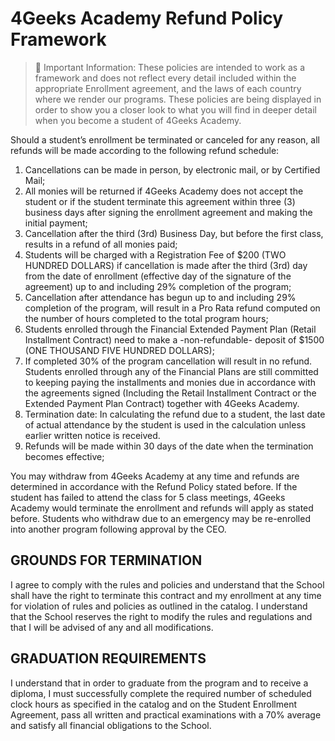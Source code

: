 # 4Geeks Academy Refund Policy Framework

> 🚨 Important Information: These policies are intended to work as a framework and does not reflect every detail included within the appropriate Enrollment agreement, and the laws of each country where we render our programs. These policies are being displayed in order to show you a closer look to what you will find in deeper detail when you become a student of 4Geeks Academy.

Should a student’s enrollment be terminated or canceled for any reason, all refunds will be made according to the following refund schedule:
 
1. Cancellations can be made in person, by electronic mail, or by Certified Mail;
2. All monies will be returned if 4Geeks Academy does not accept the student or if the student terminate this agreement within three (3) business days after signing the enrollment agreement and making the initial payment;
3. Cancellation after the third (3rd) Business Day, but before the first class, results in a refund of all monies paid;
4. Students will be charged with a Registration Fee of $200 (TWO HUNDRED DOLLARS) if cancellation is made after the third (3rd) day from the date of enrollment (effective day of the signature of the agreement) up to and including 29% completion of the program; 
5. Cancellation after attendance has begun up to and including 29% completion of the program, will result in a Pro Rata refund computed on the number of hours completed to the total program hours;
6. Students enrolled through the Financial Extended Payment Plan (Retail Installment Contract) need to make a -non-refundable- deposit of $1500 (ONE THOUSAND FIVE HUNDRED DOLLARS);
7. If completed 30% of the program cancellation will result in no refund. Students enrolled through any of the Financial Plans are still committed to keeping paying the installments and monies due in accordance with the agreements signed (Including the Retail Installment Contract or the Extended Payment Plan Contract) together with 4Geeks Academy. 
8. Termination date: In calculating the refund due to a student, the last date of actual attendance by the student is used in the calculation unless earlier written notice is received. 
9. Refunds will be made within 30 days of the date when the termination becomes effective;

You may withdraw from 4Geeks Academy at any time and refunds are determined in accordance with the Refund Policy stated before. If the student has failed to attend the class for 5 class meetings, 4Geeks Academy would terminate the enrollment and refunds will apply as stated before.
Students who withdraw due to an emergency may be re-enrolled into another program following approval by the CEO. 

## GROUNDS FOR TERMINATION

I agree to comply with the rules and policies and understand that the School shall have the right to terminate this contract and my enrollment at any time for violation of rules and policies as outlined in the catalog. I understand that the School reserves the right to modify the rules and regulations and that I will be advised of any and all modifications.

## GRADUATION REQUIREMENTS

I understand that in order to graduate from the program and to receive a diploma, I must successfully complete the required number of scheduled clock hours as specified in the catalog and on the Student Enrollment Agreement, pass all written and practical examinations with a 70% average and satisfy all financial obligations to the School.
